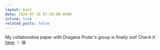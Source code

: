 ```yaml
---
layout: post
date: 2024-07-15 07:59:00-0400
inline: true
related_posts: false
---
```


My collaborative paper with Dragana Protic's group is finally out! Check it [here](https://www.mdpi.com/1422-0067/25/14/7949). :sparkles: :smile:
